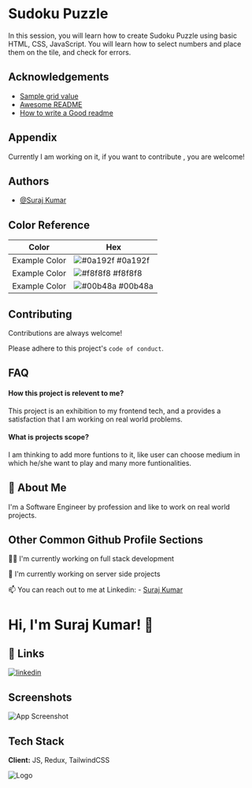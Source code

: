 # Sudoku Puzzle

In this session, you will learn how to create Sudoku Puzzle using basic HTML, CSS, JavaScript. You will learn how to select numbers and place them on the tile, and check for errors.


## Acknowledgements

 - [Sample grid value](https://leetcode.com/problems/sudoku-solver/description/)
 - [Awesome README](https://github.com/matiassingers/awesome-readme)
 - [How to write a Good readme](https://bulldogjob.com/news/449-how-to-write-a-good-readme-for-your-github-project)





## Appendix

Currently I am working on it, if you want to contribute , you are welcome!


## Authors

- [@Suraj Kumar](https://github.com/SURAJKUMARBARANWAL)

## Color Reference

| Color             | Hex                                                                |
| ----------------- | ------------------------------------------------------------------ |
| Example Color | ![#0a192f](https://via.placeholder.com/10/0a192f?text=+) #0a192f |
| Example Color | ![#f8f8f8](https://via.placeholder.com/10/f8f8f8?text=+) #f8f8f8 |
| Example Color | ![#00b48a](https://via.placeholder.com/10/00b48a?text=+) #00b48a |



## Contributing

Contributions are always welcome!

Please adhere to this project's `code of conduct`.




## FAQ

#### How this project is relevent to me?

This project is an exhibition to my frontend tech, and a provides a satisfaction that I am working on real world problems. 

#### What is projects scope?

I am thinking to add more funtions to it, like user can choose medium in which he/she want to play and many more funtionalities.


## 🚀 About Me
I'm a Software Engineer by profession and like to work on real world projects.


## Other Common Github Profile Sections
👩‍💻 I'm currently working on full stack development

🧠 I'm currently working on server side projects 

📫 You can reach out to me at Linkedin: - [Suraj Kumar](https://www.linkedin.com/in/suraj-baranwal-732865216/) 



# Hi, I'm Suraj Kumar! 👋


## 🔗 Links

[![linkedin](https://img.shields.io/badge/linkedin-0A66C2?style=for-the-badge&logo=linkedin&logoColor=white)](https://www.linkedin.com/in/suraj-baranwal-732865216/)



## Screenshots

![App Screenshot](https://drive.google.com/file/d/19KDf-xyc1frMgNV_UrHSCepa7Y1CjXR9/view?usp=share_link)


## Tech Stack

**Client:** JS, Redux, TailwindCSS


![Logo](https://dev-to-uploads.s3.amazonaws.com/uploads/articles/th5xamgrr6se0x5ro4g6.png)